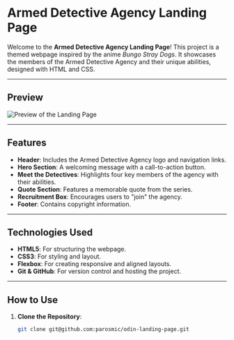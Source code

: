 # Armed Detective Agency Landing Page

Welcome to the **Armed Detective Agency Landing Page**! This project is a themed webpage inspired by the anime *Bungo Stray Dogs*. It showcases the members of the Armed Detective Agency and their unique abilities, designed with HTML and CSS.

---

## **Preview**
![Preview of the Landing Page](preview.jpg) 

---

## **Features**
- **Header**: Includes the Armed Detective Agency logo and navigation links.
- **Hero Section**: A welcoming message with a call-to-action button.
- **Meet the Detectives**: Highlights four key members of the agency with their abilities.
- **Quote Section**: Features a memorable quote from the series.
- **Recruitment Box**: Encourages users to "join" the agency.
- **Footer**: Contains copyright information.

---

## **Technologies Used**
- **HTML5**: For structuring the webpage.
- **CSS3**: For styling and layout.
- **Flexbox**: For creating responsive and aligned layouts.
- **Git & GitHub**: For version control and hosting the project.

---

## **How to Use**
1. **Clone the Repository**:
   ```bash
   git clone git@github.com:parosmic/odin-landing-page.git